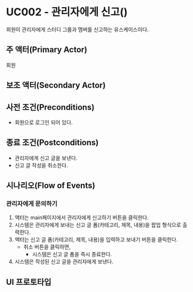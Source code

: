 # UC002 - 관리자에게 신고()

회원이 관리자에게 스터디 그룹과 멤버를 신고하는 유스케이스이다.

## 주 액터(Primary Actor)

회원

## 보조 액터(Secondary Actor)

## 사전 조건(Preconditions)

- 회원으로 로그인 되어 있다.

## 종료 조건(Postconditions)

- 관리자에게 신고 글을 보낸다.
- 신고 글 작성을 취소한다.

## 시나리오(Flow of Events)

### 관리자에게 문의하기

1. 액터는 main페이지에서 관리자에게 신고하기 버튼을 클릭한다.
2. 시스템은 관리자에게 보내는 신고 글 폼(카테고리, 제목, 내용)을 팝업 형식으로 출력한다.
3. 액터는 신고 글 폼(카테고리, 제목, 내용)을 입력하고 보내기 버튼을 클릭한다.
    - 취소 버튼을 클릭하면,
        - 시스템은 신고 글 폼을 즉시 종료한다.
4. 시스템은 작성된 신고 글을 관리자에게 보낸다.

## UI 프로토타입
